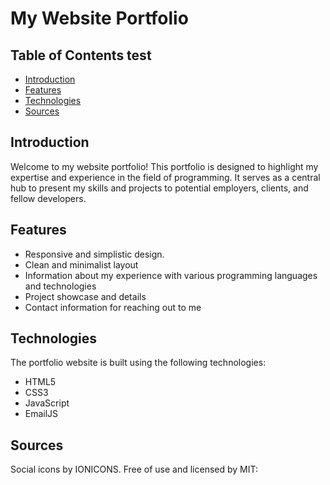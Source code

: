 # My Website Portfolio


## Table of Contents test

- [Introduction](#introduction)
- [Features](#features)
- [Technologies](#technologies)
- [Sources](#sources)

## Introduction

Welcome to my website portfolio! This portfolio is designed to highlight my expertise and experience in the field of programming. It serves as a central hub to present my skills and projects to potential employers, clients, and fellow developers.

## Features

- Responsive and simplistic design.
- Clean and minimalist layout
- Information about my experience with various programming languages and technologies
- Project showcase and details
- Contact information for reaching out to me

## Technologies

The portfolio website is built using the following technologies:

- HTML5
- CSS3
- JavaScript
- EmailJS

## Sources

Social icons by IONICONS. Free of use and licensed by MIT:
